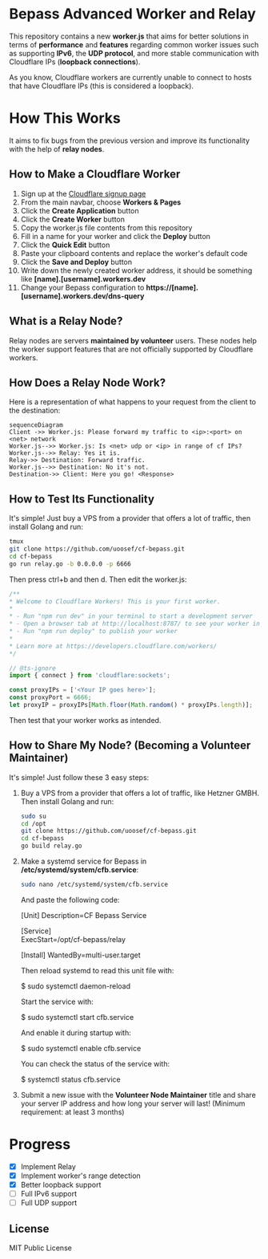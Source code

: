 # Bepass Advanced Worker and Relay

This repository contains a new **worker.js** that aims for better solutions in terms of **performance** and **features** regarding common worker issues such as supporting **IPv6**, the **UDP protocol**, and more stable communication with Cloudflare IPs (**loopback connections**).

As you know, Cloudflare workers are currently unable to connect to hosts that have Cloudflare IPs (this is considered a loopback).

# How This Works

It aims to fix bugs from the previous version and improve its functionality with the help of **relay nodes**.

## How to Make a Cloudflare Worker

1. Sign up at the [Cloudflare signup page](https://www.cloudflare.com/sign-up)
2. From the main navbar, choose **Workers & Pages**
3. Click the **Create Application** button
4. Click the **Create Worker** button
5. Copy the worker.js file contents from this repository
6. Fill in a name for your worker and click the **Deploy** button
7. Click the **Quick Edit** button
8. Paste your clipboard contents and replace the worker's default code
9. Click the **Save and Deploy** button
10. Write down the newly created worker address, it should be something like **[name].[username].workers.dev**
11. Change your Bepass configuration to **https://[name].[username].workers.dev/dns-query**

## What is a Relay Node?

Relay nodes are servers **maintained by volunteer** users. These nodes help the worker support features that are not officially supported by Cloudflare workers.

## How Does a Relay Node Work?

Here is a representation of what happens to your request from the client to the destination:

```mermaid
sequenceDiagram
Client ->> Worker.js: Please forward my traffic to <ip>:<port> on <net> network   
Worker.js-->> Worker.js: Is <net> udp or <ip> in range of cf IPs?  
Worker.js-->> Relay: Yes it is.
Relay->> Destination: Forward traffic.  
Worker.js-->> Destination: No it's not.
Destination->> Client: Here you go! <Response>
```


## How to Test Its Functionality

It's simple! Just buy a VPS from a provider that offers a lot of traffic, then install Golang and run:

```bash
tmux
git clone https://github.com/uoosef/cf-bepass.git
cd cf-bepass
go run relay.go -b 0.0.0.0 -p 6666 
```

Then press ctrl+b and then d. Then edit the worker.js:

```js  
/**
* Welcome to Cloudflare Workers! This is your first worker.    
*
* - Run "npm run dev" in your terminal to start a development server   
* - Open a browser tab at http://localhost:8787/ to see your worker in action
* - Run "npm run deploy" to publish your worker
*
* Learn more at https://developers.cloudflare.com/workers/
*/

// @ts-ignore
import { connect } from 'cloudflare:sockets';

const proxyIPs = ['<Your IP goes here>'];
const proxyPort = 6666;
let proxyIP = proxyIPs[Math.floor(Math.random() * proxyIPs.length)];
```

Then test that your worker works as intended.

## How to Share My Node? (Becoming a Volunteer Maintainer)

It's simple! Just follow these 3 easy steps:

1. Buy a VPS from a provider that offers a lot of traffic, like Hetzner GMBH. Then install Golang and run:

   ```bash    
   sudo su
   cd /opt
   git clone https://github.com/uoosef/cf-bepass.git
   cd cf-bepass
   go build relay.go
   ```

2. Make a systemd service for Bepass in **/etc/systemd/system/cfb.service**:

   ```bash
   sudo nano /etc/systemd/system/cfb.service
   ```

   And paste the following code:

   	[Unit]
   	Description=CF Bepass Service
   	
   	[Service]   
   	ExecStart=/opt/cf-bepass/relay
   	
   	[Install]
   	WantedBy=multi-user.target

   Then reload systemd to read this unit file with:

   	$ sudo systemctl daemon-reload

   Start the service with:

   	$ sudo systemctl start cfb.service

   And enable it during startup with:

   	$ sudo systemctl enable cfb.service

   You can check the status of the service with:

   	$ systemctl status cfb.service

3. Submit a new issue with the **Volunteer Node Maintainer** title and share your server IP address and how long your server will last! (Minimum requirement: at least 3 months)

# Progress

- [x] Implement Relay
- [x] Implement worker's range detection
- [x] Better loopback support
- [ ] Full IPv6 support
- [ ] Full UDP support

## License

MIT Public License